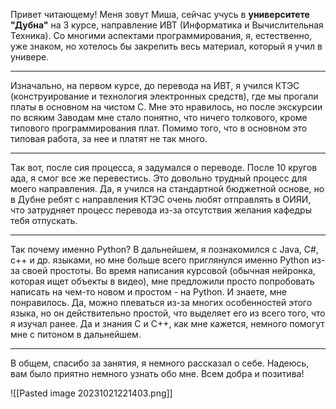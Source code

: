 Привет читающему!
Меня зовут Миша, сейчас учусь в **университете "Дубна"** на 3 курсе, направление ИВТ (Информатика и Вычислительная Техника). Со многими аспектами программирования, я, естественно, уже знаком, но хотелось бы закрепить весь материал, который я учил в универе. 

---

Изначально, на первом курсе, до перевода на ИВТ, я учился КТЭС (конструирование и технология электронных средств), где мы прогали платы в основном на чистом C. Мне это нравилось, но после экскурсии по всяким Заводам мне стало понятно, что ничего толкового, кроме типового программирования плат. Помимо того, что в основном это типовая работа, за нее и платят не так много. 

---
Так вот, после сия процесса, я задумался о переводе. После 10 кругов ада, я смог все же перевестись. Это довольно трудный процесс для моего направления. Да, я учился на стандартной бюджетной основе, но в Дубне ребят с направления КТЭС очень любят отправлять в ОИЯИ, что затрудняет процесс перевода из-за отсутствия желания кафедры тебя отпускать. 

---
Так почему именно Python? В дальнейшем, я познакомился с Java, C#, c++ и др. языками, но мне больше всего приглянулся именно Python из-за своей простоты. Во время написания курсовой (обычная нейронка, которая ищет объекты в видео), мне предложили просто попробовать написать на чем-то новом и простом - на Python. И знаете, мне понравилось. Да, можно плеваться из-за многих особенностей этого языка, но он действительно простой, что выделяет его из всего того, что я изучал ранее. Да и знания C и С++, как мне кажется, немного помогут мне с питоном в дальнейшем.

---
В общем, спасибо за занятия, я немного рассказал о себе. Надеюсь, вам было приятно немного узнать обо мне. Всем добра и позитива! 


![[Pasted image 20231021221403.png]]
